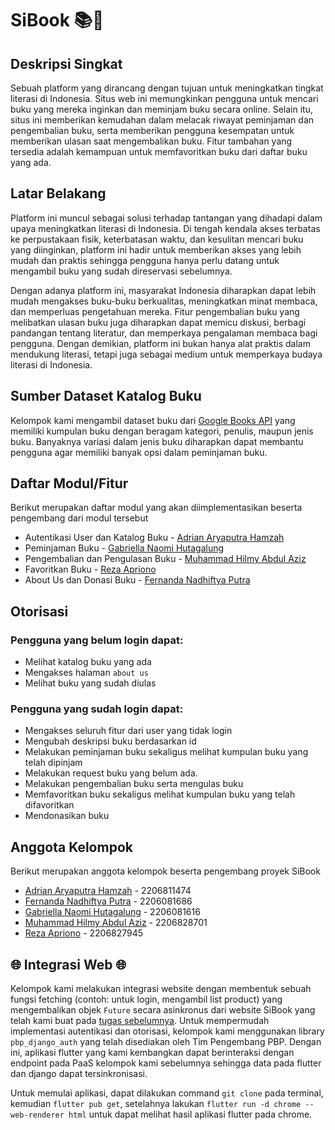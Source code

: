 # SiBook 📚📗
## Deskripsi Singkat
Sebuah platform yang dirancang dengan tujuan untuk meningkatkan tingkat literasi di Indonesia. Situs web ini memungkinkan pengguna untuk mencari buku yang mereka inginkan dan meminjam buku secara online. Selain itu, situs ini memberikan kemudahan dalam melacak riwayat peminjaman dan pengembalian buku, serta memberikan pengguna kesempatan untuk memberikan ulasan saat mengembalikan buku. Fitur tambahan yang tersedia adalah kemampuan untuk memfavoritkan buku dari daftar buku yang ada.

## Latar Belakang 
Platform ini muncul sebagai solusi terhadap tantangan yang dihadapi dalam upaya meningkatkan literasi di Indonesia. Di tengah kendala akses terbatas ke perpustakaan fisik, keterbatasan waktu, dan kesulitan mencari buku yang diinginkan, platform ini hadir untuk memberikan akses yang lebih mudah dan praktis sehingga pengguna hanya perlu datang untuk mengambil buku yang sudah direservasi sebelumnya.

Dengan adanya  platform ini, masyarakat Indonesia diharapkan dapat lebih mudah mengakses buku-buku berkualitas, meningkatkan minat membaca, dan memperluas pengetahuan mereka. Fitur pengembalian buku yang melibatkan ulasan buku juga diharapkan dapat memicu diskusi, berbagi pandangan tentang literatur, dan memperkaya pengalaman membaca bagi pengguna. Dengan demikian, platform ini bukan hanya alat praktis dalam mendukung literasi, tetapi juga sebagai medium untuk memperkaya budaya literasi di Indonesia.

## Sumber Dataset Katalog Buku
Kelompok kami mengambil dataset buku dari [Google Books API](https://developers.google.com/books/) yang memiliki kumpulan buku dengan beragam kategori, penulis, maupun jenis buku. Banyaknya variasi dalam jenis buku diharapkan dapat membantu pengguna agar memiliki banyak opsi dalam peminjaman buku.

## Daftar Modul/Fitur
Berikut merupakan daftar modul yang akan diimplementasikan beserta pengembang dari modul tersebut
- Autentikasi User dan Katalog Buku - [Adrian Aryaputra Hamzah](https://github.com/mnqrt)
- Peminjaman Buku - [Gabriella Naomi Hutagalung](https://github.com/gnh374) 
- Pengembalian dan Pengulasan Buku - [Muhammad Hilmy Abdul Aziz](https://github.com/Hilmy224)
- Favoritkan Buku - [Reza Apriono](https://github.com/rzapriono)
- About Us dan Donasi Buku  - [Fernanda Nadhiftya Putra](https://github.com/adipppp)

##  Otorisasi 
### Pengguna yang belum login dapat:
- Melihat katalog buku yang ada
- Mengakses halaman `about us`
- Melihat buku yang sudah diulas

### Pengguna yang sudah login dapat:
- Mengakses seluruh fitur dari user yang tidak login
- Mengubah deskripsi buku berdasarkan id
- Melakukan peminjaman buku sekaligus melihat kumpulan buku yang telah dipinjam
- Melakukan request buku yang belum ada.
- Melakukan pengembalian buku serta mengulas buku
- Memfavoritkan buku sekaligus melihat kumpulan buku yang telah difavoritkan
- Mendonasikan buku

## Anggota Kelompok
Berikut merupakan anggota kelompok beserta pengembang proyek SiBook
- [Adrian Aryaputra Hamzah](https://github.com/mnqrt) - 2206811474 
- [Fernanda Nadhiftya Putra](https://github.com/adipppp) - 2206081686
- [Gabriella Naomi Hutagalung](https://github.com/gnh374) -  2206081616
- [Muhammad Hilmy Abdul Aziz](https://github.com/Hilmy224) - 2206828701
- [Reza Apriono](https://github.com/rzapriono) - 2206827945

## 🌐 Integrasi Web 🌐
Kelompok kami melakukan integrasi website dengan membentuk sebuah fungsi fetching (contoh: untuk login, mengambil list product) yang mengembalikan objek `Future` secara asinkronus dari website SiBook yang telah kami buat pada [tugas sebelumnya](https://sibook-d08-tk.pbp.cs.ui.ac.id/). Untuk mempermudah implementasi autentikasi dan otorisasi, kelompok kami menggunakan library `pbp_django_auth` yang telah disediakan oleh Tim Pengembang PBP. Dengan ini, aplikasi flutter yang kami kembangkan dapat berinteraksi dengan endpoint pada PaaS kelompok kami sebelumnya sehingga data pada flutter dan django dapat tersinkronisasi. 

Untuk memulai aplikasi, dapat dilakukan command `git clone` pada terminal, kemudian `flutter pub get`, setelahnya lakukan `flutter run -d chrome --web-renderer html` untuk dapat melihat hasil aplikasi flutter pada chrome.




